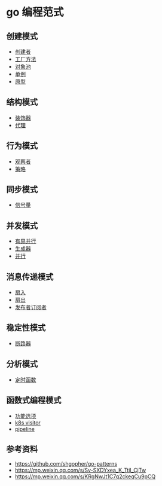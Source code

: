 <!--
 * @Author: shgopher shgopher@gmail.com
 * @Date: 2023-07-24 13:09:26
 * @LastEditors: shgopher shgopher@gmail.com
 * @LastEditTime: 2023-08-14 22:09:36
 * @FilePath: /GOFamily/工程/go编程范式/README.md
 * @Description:
 * 
 * Copyright (c) 2023 by shgopher, All Rights Reserved. 
-->
# go 编程范式
    
## 创建模式
- [创建者](./创建者/README.md)
- [工厂方法](./工厂方法/README.md)
- [对象池](./对象池/README.md)
- [单例](./单例/README.md)
- [原型](./原型/README.md)
## 结构模式
- [装饰器](./装饰器/README.md)
- [代理](./代理/README.md)
## 行为模式
- [观察者](./观察者/README.md)
- [策略](./策略/README.md)
## 同步模式
- [信号量](./信号量/README.md)
## 并发模式
- [有界并行](./有界并行/README.md)
- [生成器](./生成器/README.md)
- [并行](./并行/README.md)
## 消息传递模式
- [扇入](./扇入/README.md)
- [扇出](./扇出/README.md)
- [发布者订阅者](./发布者订阅者/README.md)
## 稳定性模式
- [断路器](./断路器/README.md)
## 分析模式
- [定时函数](./定时函数/README.md)
## 函数式编程模式
- [功能选项](./功能选项/README.md)
- [k8s visitor](./k8s_visitor/README.md)
- [pipeline](./pipeline/README.md)
## 参考资料
- https://github.com/shgopher/go-patterns
- https://mp.weixin.qq.com/s/Sv-SXDYxea_K_TtiI_CjTw
- https://mp.weixin.qq.com/s/KRgNwJt1C7q2ckeqCu9pCQ